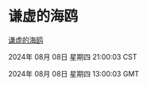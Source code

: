 # 谦虚的海鸥
[谦虚的海鸥](http://219.139.196.34:56308/qxdho/course/base/hotlink/index.php)

2024年 08月 08日 星期四 21:00:03 CST

2024年 08月 08日 星期四 13:00:03 GMT
